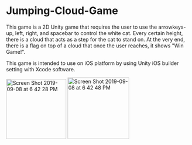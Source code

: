 # Jumping-Cloud-Game

This game is a 2D Unity game that requires the user to use the arrowkeys- up, left, right, and spacebar to control the white cat. Every certain height, there is a cloud that acts as a step for the cat to stand on. At the very end, there is a flag on top of a cloud that once the user reaches, it shows "Win Game!". 

This game is intended to use on iOS platform by using Unity iOS builder setting with Xcode software.

<img width="164" alt="Screen Shot 2019-09-08 at 6 42 28 PM" src="https://user-images.githubusercontent.com/55068125/64497560-2de82400-d26c-11e9-9f75-88e84373e695.png">

<img width="168" alt="Screen Shot 2019-09-08 at 6 42 48 PM" src="https://user-images.githubusercontent.com/55068125/64497566-393b4f80-d26c-11e9-8ff4-7b9304ffd0bc.png">
